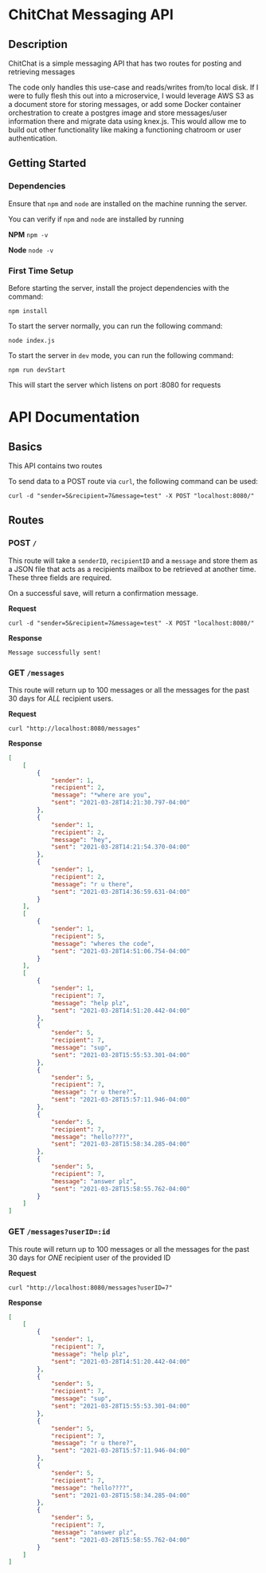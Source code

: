 # ChitChat Messaging API

## Description 

ChitChat is a simple messaging API that has two routes for posting and retrieving messages

The code only handles this use-case and reads/writes from/to local disk. If I were to fully flesh this out into a microservice, I would leverage AWS S3 as a document store for storing messages, or add some
Docker container orchestration to create a postgres image and store messages/user information there and migrate data using knex.js. This would allow me to build out other functionality like making a functioning chatroom or user authentication.

## Getting Started

### Dependencies

Ensure that `npm` and `node` are installed on the machine running the server. 

You can verify if `npm` and `node` are installed by running

**NPM**
`npm -v`

**Node**
`node -v`

### First Time Setup

Before starting the server, install the project dependencies with the command:

`npm install`

To start the server normally, you can run the following command:

`node index.js`

To start the server in `dev` mode, you can run the following command:

`npm run devStart`

This will start the server which listens on port :8080 for requests

# API Documentation

## Basics

This API contains two routes 

To send data to a POST route via `curl`, the following command can be used:

`curl -d "sender=5&recipient=7&message=test" -X POST "localhost:8080/"`

## Routes

### POST `/`

This route will take a `senderID`, `recipientID` and a `message` and store them as a JSON file that
acts as a recipients mailbox to be retrieved at another time. These three fields are required.

On a successful save, will return a confirmation message. 

**Request**

`curl -d "sender=5&recipient=7&message=test" -X POST "localhost:8080/"`

**Response**
```
Message successfully sent!
```

### GET `/messages`

This route will return up to 100 messages or all the messages for the past 30 days for *ALL* recipient users.

**Request**

`curl "http://localhost:8080/messages"`

**Response**
```json
[
    [
        {
            "sender": 1,
            "recipient": 2,
            "message": "*where are you",
            "sent": "2021-03-28T14:21:30.797-04:00"
        },
        {
            "sender": 1,
            "recipient": 2,
            "message": "hey",
            "sent": "2021-03-28T14:21:54.370-04:00"
        },
        {
            "sender": 1,
            "recipient": 2,
            "message": "r u there",
            "sent": "2021-03-28T14:36:59.631-04:00"
        }
    ],
    [
        {
            "sender": 1,
            "recipient": 5,
            "message": "wheres the code",
            "sent": "2021-03-28T14:51:06.754-04:00"
        }
    ],
    [
        {
            "sender": 1,
            "recipient": 7,
            "message": "help plz",
            "sent": "2021-03-28T14:51:20.442-04:00"
        },
        {
            "sender": 5,
            "recipient": 7,
            "message": "sup",
            "sent": "2021-03-28T15:55:53.301-04:00"
        },
        {
            "sender": 5,
            "recipient": 7,
            "message": "r u there?",
            "sent": "2021-03-28T15:57:11.946-04:00"
        },
        {
            "sender": 5,
            "recipient": 7,
            "message": "hello????",
            "sent": "2021-03-28T15:58:34.285-04:00"
        },
        {
            "sender": 5,
            "recipient": 7,
            "message": "answer plz",
            "sent": "2021-03-28T15:58:55.762-04:00"
        }
    ]
]
```

### GET `/messages?userID=:id`

This route will return up to 100 messages or all the messages for the past 30 days for *ONE* recipient user of the provided ID

**Request**

`curl "http://localhost:8080/messages?userID=7"`

**Response**
```json
[
    [
        {
            "sender": 1,
            "recipient": 7,
            "message": "help plz",
            "sent": "2021-03-28T14:51:20.442-04:00"
        },
        {
            "sender": 5,
            "recipient": 7,
            "message": "sup",
            "sent": "2021-03-28T15:55:53.301-04:00"
        },
        {
            "sender": 5,
            "recipient": 7,
            "message": "r u there?",
            "sent": "2021-03-28T15:57:11.946-04:00"
        },
        {
            "sender": 5,
            "recipient": 7,
            "message": "hello????",
            "sent": "2021-03-28T15:58:34.285-04:00"
        },
        {
            "sender": 5,
            "recipient": 7,
            "message": "answer plz",
            "sent": "2021-03-28T15:58:55.762-04:00"
        }
    ]
]
```